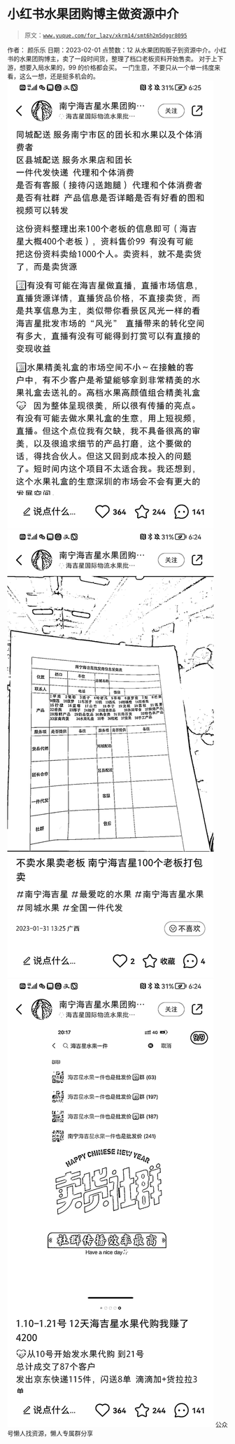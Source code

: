 # 小红书水果团购博主做资源中介

> 原文：[`www.yuque.com/for_lazy/xkrm14/smt6h2m5dggr8095`](https://www.yuque.com/for_lazy/xkrm14/smt6h2m5dggr8095)

<ne-p id="u1f03e36f" data-lake-id="u1f03e36f"><ne-text id="u7c1042e9">作者： 颜乐乐</ne-text></ne-p> <ne-p id="u55d2472c" data-lake-id="u55d2472c"><ne-text id="u4d8d8e1d">日期：2023-02-01</ne-text></ne-p> <ne-p id="uc41f60dc" data-lake-id="uc41f60dc"><ne-text id="u72a8893e">点赞数：</ne-text><ne-text id="u9f10a880" ne-bold="true">12</ne-text></ne-p> <ne-hole id="u10aad8bf" data-lake-id="u10aad8bf"><ne-card data-card-name="hr" data-card-type="block" id="Hamre" data-event-boundary="card"><ne-p id="u8ea889fe" data-lake-id="u8ea889fe"><ne-text id="ua9d98d1b">从水果团购贩子到资源中介。小红书的水果团购博主，卖了一段时间货，整理了档口老板资料开始售卖。 对于上下游，想要入局水果的，99 的价格都会买。</ne-text> <ne-text id="u7eeef086">一门生意，不要只从一个单一纬度来看，这么一想，还是挺多机会的。</ne-text></ne-p> <ne-p id="uc01c9cff" data-lake-id="uc01c9cff"><ne-card data-card-name="image" data-card-type="inline" id="jfjFN" data-event-boundary="card">![](img/a8eedb4953f255cdca518f1939c4c4d9.png)</ne-card></ne-p> <ne-p id="ue39824fd" data-lake-id="ue39824fd"><ne-card data-card-name="image" data-card-type="inline" id="by9il" data-event-boundary="card">![](img/ba9f8b0f2852926c3add52727407a90e.png)</ne-card></ne-p> <ne-p id="ub1c1a961" data-lake-id="ub1c1a961"><ne-card data-card-name="image" data-card-type="inline" id="DWMde" data-event-boundary="card">![](img/ed7a1cec24d49a4881f23d942a7e28e9.png)</ne-card></ne-p> <ne-hole id="u462c6a58" data-lake-id="u462c6a58"><ne-card data-card-name="hr" data-card-type="block" id="sGF3G" data-event-boundary="card"><ne-p id="ubf63478a" data-lake-id="ubf63478a"><ne-text id="ua1a62057">公众号懒人找资源，懒人专属群分享</ne-text></ne-p></ne-card></ne-hole></ne-card></ne-hole>